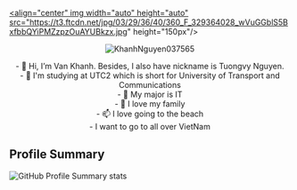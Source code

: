 <a href="#"><align="center" img width="auto" height="auto" src="https://t3.ftcdn.net/jpg/03/29/36/40/360_F_329364028_wVuGGblS5BxfbbQYiPMZzpzOuAYUBkzx.jpg" height="150px"/></a> 

<p align="center"> <img src="https://komarev.com/ghpvc/?username=KhanhNguyen037565&label=Views&color=blue&style=plastic" alt="KhanhNguyen037565" /> </p>




<p align="center">
- 👋 Hi, I’m Van Khanh. Besides, I also have nickname is Tuongvy Nguyen. </br>
- 👀 I'm studying at UTC2 which is short for University of Transport and Communications </br>
- 🌱 My major is IT </br>
- 💞️ I love my family </br>
- 📫 I love going to the beach </br>
- I want to go to all over VietNam
  </p>

<!---
Tuongvy Nguyen/Tuongvy Nguyen  ✨ Don't boil the whole ocean just to make a pot of tea ✨ 
--->

## Profile Summary

![GitHub Profile Summary stats](https://github-profile-summary-cards.vercel.app/api/cards/profile-details?username=KhanhNguyen037565&theme=radical&show_icons=true)

